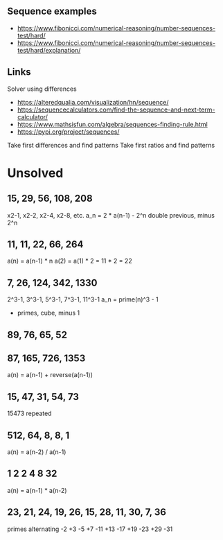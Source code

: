 ## Sequence examples

- https://www.fibonicci.com/numerical-reasoning/number-sequences-test/hard/
- https://www.fibonicci.com/numerical-reasoning/number-sequences-test/hard/explanation/

## Links

Solver using differences
- https://alteredqualia.com/visualization/hn/sequence/
- https://sequencecalculators.com/find-the-sequence-and-next-term-calculator/
- https://www.mathsisfun.com/algebra/sequences-finding-rule.html
- https://pypi.org/project/sequences/


Take first differences and find patterns
Take first ratios and find patterns

# Unsolved

## 15, 29, 56, 108, 208

x2-1, x2-2, x2-4, x2-8, etc.
a_n = 2 * a(n-1) - 2^n
double previous, minus 2^n

## 11, 11, 22, 66, 264

a(n) = a(n-1) * n
a(2) = a(1) * 2 = 11 * 2 = 22

## 7, 26, 124, 342, 1330

2^3-1, 3^3-1, 5^3-1, 7^3-1, 11^3-1
a_n = prime(n)^3 - 1

- primes, cube, minus 1

## 89, 76, 65, 52

## 87, 165, 726, 1353

a(n) = a(n-1) + reverse(a(n-1))

## 15, 47, 31, 54, 73

15473 repeated


## 512, 64, 8, 8, 1

a(n) = a(n-2) / a(n-1)

## 1 2 2 4 8 32

a(n) = a(n-1) * a(n-2)

## 23, 21, 24, 19, 26, 15, 28, 11, 30, 7, 36

primes alternating
-2 +3 -5 +7 -11 +13 -17 +19 -23 +29 -31